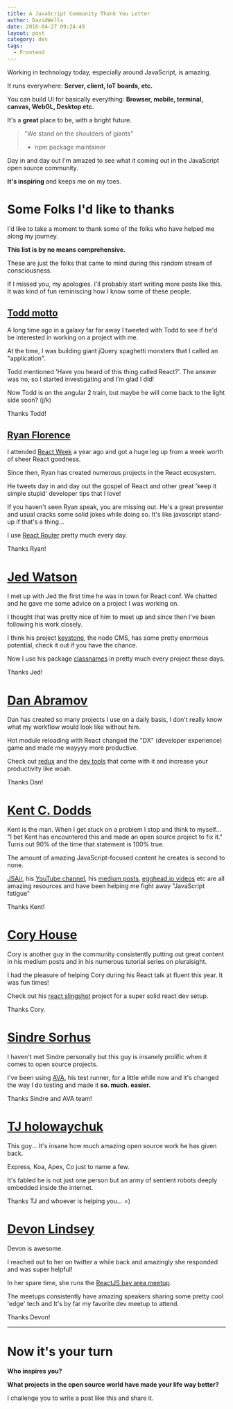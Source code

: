 ```yaml
---
title: A JavaScript Community Thank You Letter
author: DavidWells
date: 2016-04-27 09:24:49
layout: post
category: dev
tags:
  - Frontend
---
```


Working in technology today, especially around JavaScript, is amazing.

It runs everywhere: **Server, client, IoT boards, etc.**

You can build UI for basically everything: **Browser, mobile, terminal, canvas, WebGL, Desktop etc.**

It's a **great** place to be, with a bright future.

> "We stand on the shoulders of giants"
> - npm package maintainer

Day in and day out I'm amazed to see what it coming out in the JavaScript open source community.

**It's inspiring** and keeps me on my toes.

# Some Folks I'd like to thanks

I'd like to take a moment to thank some of the folks who have helped me along my journey.

**This list is by no means comprehensive.**

These are just the folks that came to mind during this random stream of consciousness.

If I missed you, my apologies. I'll probably start writing more posts like this. It was kind of fun reminiscing how I know some of these people.

## [Todd motto](https://twitter.com/toddmotto)

A long time ago in a galaxy far far away I tweeted with Todd to see if he'd be interested in working on a project with me.

At the time, I was building giant jQuery spaghetti monsters that I called an "application".

Todd mentioned 'Have you heard of this thing called React?'. The answer was no, so I started investigating and I'm glad I did!

Now Todd is on the angular 2 train, but maybe he will come back to the light side soon? (j/k)

Thanks Todd!

## [Ryan Florence](https://twitter.com/ryanflorence)

I attended [React Week](https://reactweek.com/) a year ago and got a huge leg up from a week worth of sheer React goodness.

Since then, Ryan has created numerous projects in the React ecosystem.

He tweets day in and day out the gospel of React and other great 'keep it simple stupid' developer tips that I love!

If you haven't seen Ryan speak, you are missing out. He's a great presenter and usual cracks some solid jokes while doing so. It's like javascript stand-up if that's a thing...

I use [React Router](https://github.com/reactjs/react-router) pretty much every day.

Thanks Ryan!

# [Jed Watson](https://twitter.com/jedwatson)

I met up with Jed the first time he was in town for React conf. We chatted and he gave me some advice on a project I was working on.

I thought that was pretty nice of him to meet up and since then I've been following his work closely.

I think his project [keystone](https://github.com/keystonejs/keystone), the node CMS, has some pretty enormous potential, check it out if you have the chance.

Now I use his package [classnames](https://github.com/JedWatson/classnames) in pretty much every project these days.

Thanks Jed!

#  [Dan Abramov](https://twitter.com/dan_abramov)

Dan has created so many projects I use on a daily basis, I don't really know what my workflow would look like without him.

Hot module reloading with React changed the "DX" (developer experience) game and made me wayyyy more productive.

Check out [redux](https://github.com/reactjs/redux) and the [dev tools](https://github.com/gaearon/redux-devtools) that come with it and increase your productivity like woah.

Thanks Dan!

#  [Kent C. Dodds](https://twitter.com/kentcdodds)

Kent is the man. When I get stuck on a problem I stop and think to myself... "I bet Kent has encountered this and made an open source project to fix it." Turns out 90% of the time that statement is 100% true.

The amount of amazing JavaScript-focused content he creates is second to none.

[JSAir](https://javascriptair.com/), his [YouTube channel](https://www.youtube.com/channel/UCz-BYvuntVRt_VpfR6FKXJw), his [medium posts](https://medium.com/@kentcdodds), [egghead.io videos](https://egghead.io/instructors/kentcdodds) etc are all amazing resources and have been helping me fight away "JavaScript fatigue"

Thanks Kent!

#  [Cory House](https://twitter.com/housecor)

Cory is another guy in the community consistently putting out great content in his medium posts and in his numerous tutorial series on pluralsight.

I had the pleasure of helping Cory during his React talk at fluent this year. It was fun times!

Check out his [react slingshot](https://github.com/coryhouse/react-slingshot) project for a super solid react dev setup.

Thanks Cory.

#  [Sindre Sorhus](https://twitter.com/sindresorhus)

I haven't met Sindre personally but this guy is insanely prolific when it comes to open source projects.

I've been using [AVA](https://github.com/sindresorhus/ava), his test runner, for a little while now and it's changed the way I do testing and made it **so. much. easier.**

Thanks Sindre and AVA team!

#  [TJ holowaychuk](https://twitter.com/tjholowaychuk)

This guy... It's insane how much amazing open source work he has given back.

Express, Koa, Apex, Co just to name a few.

It's fabled he is not just one person but an army of sentient robots deeply embedded inside the internet.

Thanks TJ and whoever is helping you... =)

# [Devon Lindsey](https://twitter.com/devonbl)

Devon is awesome.

I reached out to her on twitter a while back and amazingly she responded and was super helpful!

In her spare time, she runs the [ReactJS bay area meetup](http://www.meetup.com/ReactJS-San-Francisco/).

The meetups consistently have amazing speakers sharing some pretty cool 'edge' tech and It's by far my favorite dev meetup to attend.

Thanks Devon!

----

#  Now it's your turn

**Who inspires you?**

**What projects in the open source world have made your life way better?**

I challenge you to write a post like this and share it.
